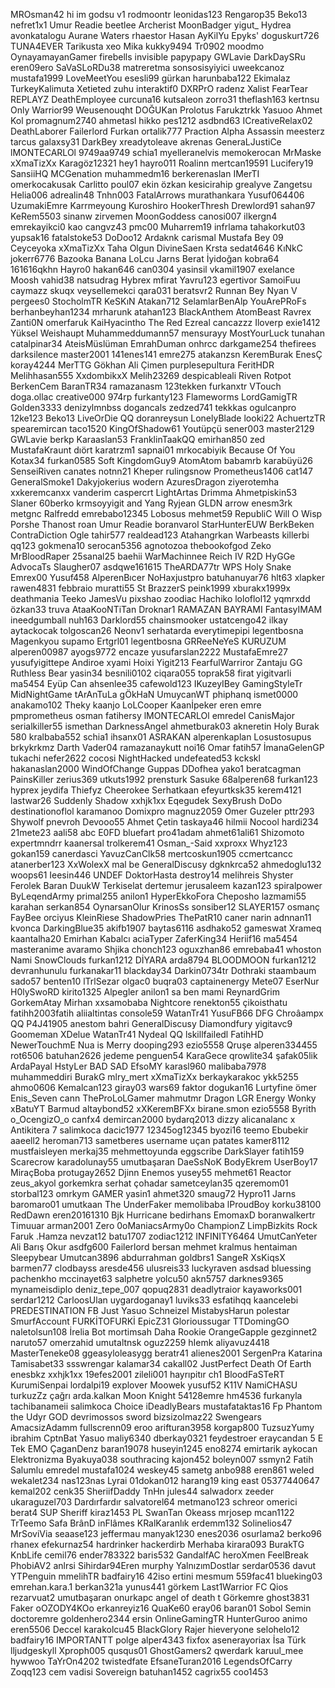 ﻿MROsman42
hi im godsu v1
rodmoontr
leonidas123
Rengarop35
Beko13
nefret1x1
Umur Readie
beetlee
Archerist
MoonBadger
yigut_
Hydrea
avonkatalogu
Aurane Waters
rhaestor
Hasan
AyKilYu
Epyks'
doguskurt726
TUNA4EVER
Tarikusta
xeo
Mika
kukky9494
Tr0902
moodmo
OynayamayanGamer
firebells
invisible
papypapy
GWLavie
DarkDaySRu
eren09ero
SaVaSLoRDu38
matreretma
sonsosisyiyici
uweekcanoz
mustafa1999
LoveMeetYou
esesli99
gürkan
harunbaba122
Ekimalaz
TurkeyKalimuta
Xetieted
zuhu
interaktif0
DXRPrO
radenz
Xalist
FearTear
REPLAYZ
DeathEmployee
curcuna16
kutsaleon
zorro31
theflash163
kertnsu
Only Warrior99
Weusenouqht
DOĞUKan
Prolotus
Farukztrkk
Yasuoo
Ahmet Kol
promagnum2740
ahmetasl
hikko
pes1212
asdbnd63
ICreativeRelax02
DeathLaborer
Failerlord
Furkan
ortalik777
Praction
Alpha Assassin
meesterz
tarcus
galaxsy31
DarkBey
xreadytoleave
akrenas
GeneraLJustiCe
lMONTECARLOl
9749aa9749
schia1
myelleranelvis
memokerocan
MrMaske
xXmaTizXx
Karagöz12321
hey1
hayro011
Roalinn
mertcan19591
Lucifery19
SansiiHQ
MCGenation
muhammedm16
berkerenaslan
IMerTI
omerkocakusak
Carlitto
poul07
ekin özkan
kesicirahip
grealyve
Zangetsu
Helia006
adrealin48
Tnhn003
FatalArrows
murathankara
Yusuf064406
UzumakiEmre
Karrmeyoung
Kuroshiro
HookerThresh
Drewlord91
sahan97
KeRem5503
sinanw
zirvemen
MoonGoddess
canosi007
ilkergn4
emrekayikci0
kao
cangvz43
pmc00
Muharrem19
infrlama
tahakorkut03
yupsak16
fatalstoke53
DoDoo12
Ardaknk
carismal
Mustafa Bey 09
Ceyceyoka
xXmaTizXx
Taha Olgun
DivineSaen
Krsta
sedat4646
KıNkC
jokerr6776
Bazooka Banana
LoLcu
Jarns
Berat İyidoğan
kobra64
161616qkhn
Hayro0
hakan646
can0304
yasinsil
vkamil1907
exelance
Moosh
vahid38
natsudrag
Hybrex
mfirat
Yavru123
egertivor
SamoiFuu
caymazz
skuqx
veysellemekci
qara031
beratsvr2
Runnan Bey
Nyan V
pergees0
StocholmTR
KeSKıN
Atakan712
SelamlarBenAlp
YouArePRoFs
berhanbeyhan1234
mrharunk
atahan123
BlackAnthem
AtomBeast
Ravrex
Zanti0N
omerfaruk
KaiHyacintho
The Red Ezreal
cancazzz
Iloverp
exie1412
Yüksel Weishaupt
Muhammeddumann57
mensurayy
MostYourLuck
tunahan
catalpinar34
AteisMüslüman
EmrahDuman
onhrcc
darkgame254
thefirees
darksilence
master2001
141enes141
emre275
atakanzsn
KeremBurak
EnesÇ
koray4244
MerTTG
Gökhan Ali Çimen
purplesepultura
FeritHDR
Melihhasan555
XxdombikxX
Melih23269
despicableali
Riven
Rotpot
BerkenCem
BaranTR34
ramazanasm
123tekken
furkanxtr
VTouch
doga.ollac
creative000
974rp
furkanty123
Flameworms
LordGamigTR
Golden3333
denizylmnbss
dogancals
zedzed741
tekkkas
ogulcanpro
12ke123
Beko13
LiveOrDie QQ
doranreysun
LonelyBlade
looki22
AchuertzTR
spearemircan
taco1520
KingOfShadow61
Youtüpçü
sener003
master2129
GWLavie
berkp
Karaaslan53
FranklinTaakQQ
emirhan850
zed
MustafaKraunt
dıört
karatrzm1
sapnai01
mrkocabiyik
Because Of You
Kotax34
furkan0585
Soft
KingdomGuy9
AtomAtom
babamrb
karabüyü26
SenseiRiven
canates
notnn21
Kheper
rulingsnow
Prometheus1406
cat147
GeneralSmoke1
Dakyjokerius
wodern
AzuresDragon
ziyerotemha
xxkeremcanxx
vanderim
caspercrt
LightArtas
Drimma
Ahmetpiskin53
Slaner
60berko
krmsoyyigit
and Yang
Ryjean
GLDN arrow
enesm3rk
metgnc
Ralfredd
emrebabo12345
Lobosus
mehmet59
RepubliC
Will O Wisp
Porshe
Thanost
roan
Umur Readie
boranvarol
StarHunterEUW
BerkBeken
ContraDiction
Ogle
tahir577
realdead123
Atahangrkan
Warbeasts
killerbi
qq123
gokmena10
serocan5356
agnotozoa
thebookofgod
Zeko
MrBloodRaper
25sanal25
baehii
WarMachinnee
Reich IV
R2D HyGGe
AdvocaTs
Slaugher07
asdqwe161615
TheARDA77tr
WPS Holy Snake
Emrex00
Yusuf458
AlperenBıcer
NoHaxjustpro
batuhanuyar76
hlt63
xlapker
rawen4831
febbraio
muratti55
St BrazzerS
peink1999
xburakx1999x
deathmania
Teeko
JamesVu
pixshao
zoodiac
Hachiko
loloflol12
yqmrxdd
özkan33
truva
AtaaKooNTiTan
Droknar1
RAMAZAN BAYRAMI
FantasyIMAM
ineedgumball
nuh163
Darklord55
chainsmooker
ustatcengo42
ilkay
aytackocak
tolgoscan26
Neonv1
serhatarda
everytimepipi
legentbosna
Magenkyou
supamo
Ertgrl01
legentbosna
GRReeNeYeS
KURUZUM
alperen00987
ayogs9772
encaze
yusufarslan2222
MustafaEmre27
yusufyigittepe
Andiroe
xyami
Hoixi
Yigit213
FearfulWarriror
Zantaju
GG Ruthless Bear
yasin34
besnili0102
ciqara055
toprak58
firat
yigitvarli
ma5454
Eyüp Can
ahsenlee35
cafewold123
IKuzeyIBey
GamingStyleTr
MidNightGame
tArAnTuLa gÖkHaN
UmuycanWT
phiphanq
ismet0000
anakamo102
Theky
kaanjo
LoLCooper
Kaanİpeker
eren
emre
pmprometheus
osman
fatihersy
lMONTECARLOl
emredel
CanisMajor
serialkiller55
ismethan
DarknessAngel
ahmetburak03
akneretin
Holy Burak 580
kralbaba552
schia1
ihsanx01
ASRAKAN
alperenkaplan
Losustosupus
brkykrkmz
Darth Vader04
ramazanaykutt
noi16
Omar
fatih57
İmanaGelenGP
tukachi
nefer2622
cocosi
NightHacked
undefeated53
kckskl
hakanaslan2000
WindOfChange
Guppas
DDofhea
yako1
beratcagman
PainsKiller
zerius369
utkuts1992
prensturk
Sasuke
68alperen68
furkan123
hyprex
jeydifa
Thiefyz
Cheerokee
Serhatkaan
efeyurtksk35
kerem4121
lastwar26
Suddenly Shadow
xxhjk1xx
Eqegudek
SexyBrush
DoDo
destinationoflol
karamanoo
Domixpro
magnuz2059
Omer Guzeler
pttr293
Shywolf
pnevroh
Devooo55
Ahmet Çetin
taskaya46
hilmii
Nocool
hardi234
21mete23
aali58
abc
E0FD
bluefart
pro41adam
ahmet61ali61
Shizomoto
expertmndrr
kaanersal
trolkerem41
Osman_-Said
xxproxx
Whyz123
gokan159
canerdasci
YavuzCanClk58
mertcoskun1905
ccmertcancc
atanerber123
XxWolexX
mal be
GeneralDiscusy
dgknkrca52
ahmedoglu132
woops61
Ieesin446
UNDEF
DoktorHasta
destroy14
melihreis
Shyster
Ferolek
Baran
DuukW
Terkiselat
dertemur
jerusaleem
kazan123
spiralpower
ByLeqendArmy
primal255
anilon1
HyperEkkoFora
Cheposho
lazmami55
karahan
serkan854
OynarsanOlur
KrinosSs
sonsiber12
SLAYER157
osmanç
FayBee
orciyus
KleinRiese
ShadowPries
ThePatR10
caner narin
adnnan11
kvonca
DarkingBlue35
akifb1907
baytas6116
asdhako52
gameswat
Xrameq
kaantalha20
Emirhan Kabalcı
aciaTyper
ZaferKing34
Heriif16
ma5454
masteranime
avaramo
Shjika
chonch123
oguxzhan86
emrebaba41
whoston
Nami
SnowClouds
furkan1212
DİYARA
arda8794
BLOODMOON
furkan1212
devranhunulu
furkanakar11
blackday34
Darkin0734tr
Dothraki
staambaum
sado57
benten10
lTrlSezar
olgac0
buqra03
captainenergy
Mete07
EserNur
H0lySwoRD
kirito1325
Alpegler
anilon1
sa ben mami
ReynardGrim
GorkemAtay
Mirhan
xxsamobaba
Nightcore
renekton55
çikoisthatu
fatihh2003fatih
aliialtintas
console59
WatanTr41
YusuFB66
DFG Chroâampx QQ
P4J41905
anestom
bahri
GeneralDiscusy
Diamondfury
yigitavc9
Goomeman
XDelue
WatanTr41
Nydeal QQ
lskillfailedl
FatihHD
NewerTouchmE
Nua is Merry
dooping293
ezio5558
Qruşe
alperen334455
rot6506
batuhan2626
jedeme
penguen54
KaraGece
qrowlite34
şafak05lik
ArdaPayal
HstyLer
BAD SAD
EfsoMY
karasl960
malibaba7978
muhammeddiri
BurakG
mlry_mert
xXmaTizXx
berkaykarakoc
ykk5255
ahmo0606
Kemalcan123
giray03
wars69
faktor
dogukan16
Lurtyfine
ömer
Enis_Seven
cann
TheProLoLGamer
mahmutmr
Dragon
LGR Energy
Wonky
xBatuYT
Barmud
altaybond52
xXKeremBFXx
birane.smon
ezio5558
Byrith
o_OcengizO_o
canfx4
demircan2000
bydarq2013
dizzy
alicanalanc
x Antikitera 7
salimkoca
dacic1977
12345og12345
byozi16
teemo
Ebubekir
aaeell2
heroman713
sametberes
username
uçan patates
kamer8112
mustfaisleyen
merkaj35
mehmettoyunda
eggscribe
DarkSlayer
fatih159
Scarecrow
karadolunay55
umutbaşaran
DaeSsNoK
BodyEkrem
UserBoy17
MiraçBoba
protugay2652
Djinn
Enemos
yusey55
mehmet61
Reactor
zeus_akyol
gorkemkra
serhat çohadar
sametceylan35
qzeremom01
storbal123
omrkym
GAMER
yasin1
ahmet320
smaug72
Hypro11
Jarns
baromaro01
umutkaan
The UnderFaker
memolibaba
lProudBoy
korku38100
RedDawn
eren20161310
Bjk Hurricane
bedirhans
EmomaxD
boranwalkertr
Timuuar
arman2001
Zero
0oManiacsArmy0o
ChampionZ
LimpBizkits
Rock
Faruk .Hamza
nevzat12
batu1707
zodiac1212
INFINITY6464
UmutCanYeter
Ali Barış Okur
asdfg600
Failerlord
bersan
mehmet
kralmus
hentaiman
Sleepybear
Umutcan3896
abdurrahman
goldbrs1
SangeR
XsKiqsX
barmen77
clodbayss
aresde456
ulusreis33
luckyraven
asdsad
bluessing
pachenkho
mccinayet63
salphetre
yolcu50
akn5757
darknes9365
mynameisdiplo
deniz_tepe_007
qopuq2831
deadlytraior
kayaworks001
serdar1212
CarloosUlan
uygardoganay1
luviks33
esfatihqq
kaancelebi
PREDESTINATION
FB Just Yasuo
Schneizel
MistabysHarun
polestar
SmurfAccount
FURKİTOFURKİ
EpicZ31
Glorioussugar
TTDomingGO
naletolsun108
İrelia Bot
mortimsah
Daha Rookie
OrangeGapple
gezginnet2
naruto57
omerzahid
umutaltnsk
oguz2259
hIemk
aliyavuz4418
MasterTeneke08
ggeasyloleasygg
beratr41
alienes2001
SergenPra
Katarina
Tamisabet33
ssswrengar
kalamar34
cakall02
JustPerfect
Death Of Earth
enesbkz
xxhjk1xx
19efes2001
zileli001
hayrıpitır ch1
BloodFaSTeRT
KurumiSenpai
lordalpi19
explover
Moowek
yusuf52
K11V
NamiCHASU
turkuzZz
çağrı
arda.kalkan
Moon Knight
54128emre
hm4536
furkanyla
tachibanameii
salimkoca
Choice
iDeadlyBears
mustafataktas16
Fp Phantom
the Udyr GOD
devrimossos
sword
bizsizolmaz22
Swengears
AmacsizAdamm
fullscrenn09
eroo
arifturan3958
korgap800
TuzsuzYumy
ibrahim
CptnBat
Yasuo
maliy6340
dberkay0321
feydestroer
eraycandan
5 E Tek EMO
ÇaganDenz
baran19078
huseyin1245
eno8274
emirtarik
aykocan
Elektronizma
Byakuya038
southracing
kajon452
boleyn007
ssmyn2
Fatih Salumlu
emredel
mustafa1024
weskey45
sametg
anbo988
eren861
weled
wekalet234
nas123nas
Lyrai
01dokan012
harang19
king east
05377440647
kemal202
cenk35
SheriifDaddy
TnHn
jules44
salwadorx
zeeder
ukaraguzel703
Dardırfardır
salvatorel64
metmano123
schreor
omerici
berat4
SUP Sheriff
kiraz1453
PL SwanTan
Okeass
mrjosep
mcan1122
TrTeemo
Safa
BrânD inFlâmes
KRalKaranlık
erdemm132
Solinelios47
MrSoviVia
seaase123
jeffermau
manyak1230
enes2036
osurlama2
berko96
rhanex
efekurnaz54
hardrinker
hackerdirb
Merhaba
kirara093
BurakTG
KnbLife
cemil76
ender783322
baris532
GandalfAC
heroXmen
FeelBreak
PhobiAV2
anlrsi
Sihirdar94Eren
murphy
YalnızımDostlar
serdar0536
davut
YTPenguin
mmelihTR
badfairy16
42iso
ertini
mesmum
559fac41
blueking03
emrehan.kara.1
berkan321a
yunus441
görkem
Last1Warrior
FC Qios
rezarvuat2
umutbaşaran
onurkapc
angel of death t
Görkemre
ghost3831
Faker
oOZODY4KOo
erkanreyiz16
QuaKe60
eray06
baran01
Sobol
Semin
doctoremre
goldenhero2344
ersin
OnlineGamingTR
HunterGuroo
animo
eren5506
Deccel
karakolcu45
BlackGlory
Rajer
hieveryone
selohelo12
badfairy16
IMPORTANTT
polge
alper4343
fixfox
asenerayoriax
İsa Türk
lljudgeskyll
Xproph005
qusqus01
GhostGamers2
qwerdark
karuul_mee
hywwoo
TaYrOn4202
twistedfate
EfsaneTuran2016
LegendsOfCarry
Zoqq123
cem vadisi
Sovereign
batuhan1452
cagrix55
coo1453

